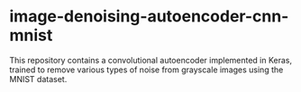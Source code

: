 # image-denoising-autoencoder-cnn-mnist
This repository contains a convolutional autoencoder implemented in Keras,   trained to remove various types of noise from grayscale images using the MNIST dataset.
